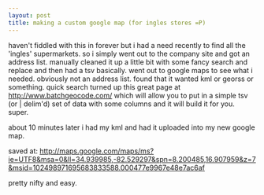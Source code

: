 ```yaml
---
layout: post
title: making a custom google map (for ingles stores =P)
---
```


haven't fiddled with this in forever but i had a need recently to find all the 'ingles' supermarkets. so i simply went out to the company site and got an address list. manually cleaned it up a little bit with some fancy search and replace and then had a tsv basically. went out to google maps to see what i needed. obviously not an address list. found that it wanted kml or georss or something. quick search turned up this great page at http://www.batchgeocode.com/ which will allow you to put in a simple tsv (or | delim'd) set of data with some columns and it will build it for you. super. 

about 10 minutes later i had my kml and had it uploaded into my new google map.

saved at: http://maps.google.com/maps/ms?ie=UTF8&msa=0&ll=34.939985,-82.529297&spn=8.200485,16.907959&z=7&msid=102498971695683833588.000477e9967e48e7ac6af

pretty nifty and easy.